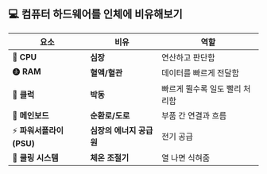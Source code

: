 ## 💻 컴퓨터 하드웨어를 인체에 비유해보기

| 요소 | 비유 | 역할 |
|------|------|------|
| 🧠 **CPU** | **심장** | 연산하고 판단함 |
| 🩨 **RAM** | **혈액/혈관** | 데이터를 빠르게 전달함 |
| 🥰 **클럭** | **박동** | 빠르게 뛸수록 일도 빨리 처리함 |
| 🚣 **메인보드** | **순환로/도로** | 부품 간 연결과 흐름 |
| ⚡ **파워서플라이 (PSU)** | **심장의 에너지 공급원** | 전기 공급 |
| 🧲 **쿨링 시스템** | **체온 조절기** | 열 나면 식혀줌 |
